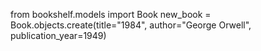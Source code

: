 from bookshelf.models import Book
new_book = Book.objects.create(title="1984", author="George Orwell", publication_year=1949)
